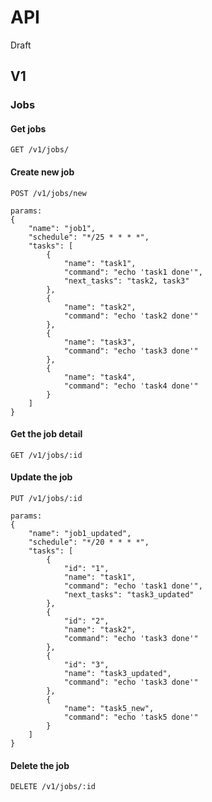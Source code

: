 # API

Draft

## V1

### Jobs

#### Get jobs

`GET /v1/jobs/`

#### Create new job

`POST /v1/jobs/new`

```
params:
{
    "name": "job1",
    "schedule": "*/25 * * * *",
    "tasks": [
        {
            "name": "task1",
            "command": "echo 'task1 done'",
            "next_tasks": "task2, task3"
        },
        {
            "name": "task2",
            "command": "echo 'task2 done'"
        },
        {
            "name": "task3",
            "command": "echo 'task3 done'"
        },
        {
            "name": "task4",
            "command": "echo 'task4 done'"
        }
    ]
}
```

#### Get the job detail

`GET /v1/jobs/:id`


#### Update the job

`PUT /v1/jobs/:id`

```
params:
{
    "name": "job1_updated",
    "schedule": "*/20 * * * *",
    "tasks": [
        {
            "id": "1",
            "name": "task1",
            "command": "echo 'task1 done'",
            "next_tasks": "task3_updated"
        },
        {
            "id": "2",
            "name": "task2",
            "command": "echo 'task3 done'"
        },
        {
            "id": "3",
            "name": "task3_updated",
            "command": "echo 'task3 done'"
        },
        {
            "name": "task5_new",
            "command": "echo 'task5 done'"
        }
    ]
}
```

#### Delete the job

`DELETE /v1/jobs/:id`
